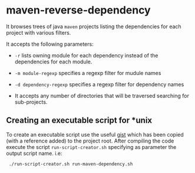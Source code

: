 # maven-reverse-dependency

It browses trees of java `maven` projects listing the dependencies for each project with various filters.

It accepts the following parameters:

- `-r` lists owning module for each dependency instead of the dependencies for each module.

- `-m module-regexp` specifies a regexp filter for mudule names

- `-d dependency-regexp` specifies a regexp filter for dependency names

- It accepts any number of directories that will be traversed searching for sub-projects.

## Creating an executable script for *unix

To create an executable script use the useful [gist](https://gist.github.com/briandealwis/782862/9cc9ef8a78af3bb78a692313f8bfa6fb76ab4663) which has been copied (with a reference added) to the project root. After compiling the code execute the script `run-script-creator.sh` specifying as parameter the output script name.
i.e:
```
 ./run-script-creator.sh run-maven-dependency.sh  
```


